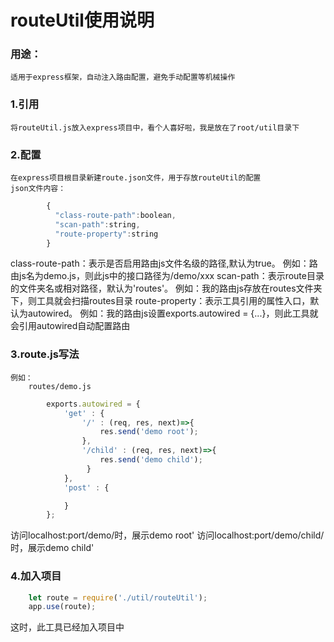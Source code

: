 # routeUtil使用说明
  ### 用途：
    适用于express框架，自动注入路由配置，避免手动配置等机械操作
  ### 1.引用
    将routeUtil.js放入express项目中，看个人喜好啦，我是放在了root/util目录下
  ### 2.配置
    在express项目根目录新建route.json文件，用于存放routeUtil的配置
    json文件内容：
```javascript
        {
          "class-route-path":boolean,
          "scan-path":string,
          "route-property":string
        }
```
  class-route-path：表示是否启用路由js文件名级的路径,默认为true。
    例如：路由js名为demo.js，则此js中的接口路径为/demo/xxx
  scan-path：表示route目录的文件夹名或相对路径，默认为'routes'。
    例如：我的路由js存放在routes文件夹下，则工具就会扫描routes目录
  route-property：表示工具引用的属性入口，默认为autowired。
    例如：我的路由js设置exports.autowired = {...}，则此工具就会引用autowired自动配置路由
   ### 3.route.js写法
    例如：
        routes/demo.js
```javascript
        exports.autowired = {
            'get' : {
                '/' : (req, res, next)=>{
                    res.send('demo root');
                },
                '/child' : (req, res, next)=>{
                    res.send('demo child');
                 }
            },
            'post' : {

            }
        };
```
   访问localhost:port/demo/时，展示demo root'
   访问localhost:port/demo/child/时，展示demo child'
   ### 4.加入项目
```javascript
    let route = require('./util/routeUtil');
    app.use(route);
```
   这时，此工具已经加入项目中
